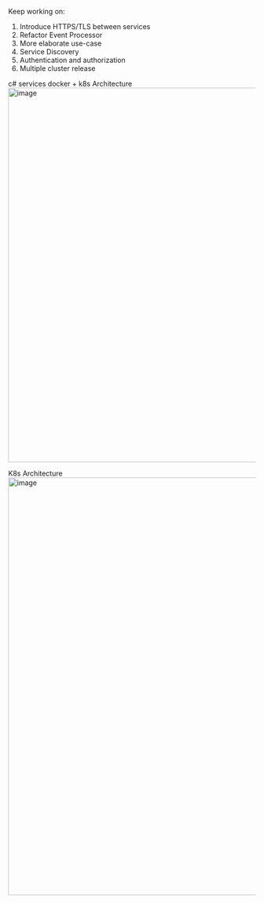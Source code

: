Keep working on:
1. Introduce HTTPS/TLS between services
2. Refactor Event Processor
3. More elaborate use-case
4. Service Discovery
5. Authentication and authorization
6. Multiple cluster release

c# services docker + k8s
Architecture
<img width="1472" height="761" alt="image" src="https://github.com/user-attachments/assets/51e3c1e0-78d9-418c-b848-c5736bd0c64c" />

K8s Architecture
<img width="1536" height="849" alt="image" src="https://github.com/user-attachments/assets/5d266e4b-2df9-46fe-a758-608680e5b441" />
